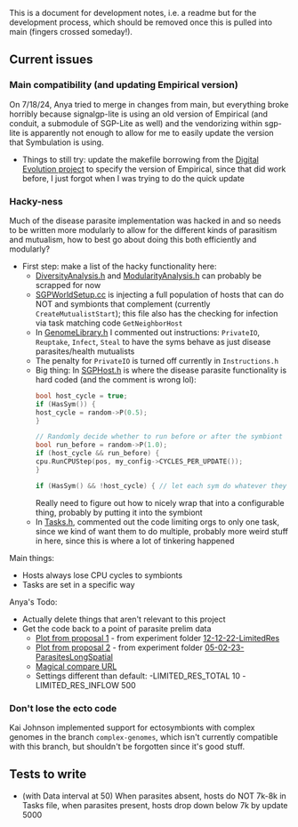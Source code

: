This is a document for development notes, i.e. a readme but for the development process, which should be removed once this is pulled into main (fingers crossed someday!).


## Current issues

### Main compatibility (and updating Empirical version)
On 7/18/24, Anya tried to merge in changes from main, but everything broke horribly because signalgp-lite is using an old version of Empirical (and conduit, a submodule of SGP-Lite as well) and the vendorizing within sgp-lite is apparently not enough to allow for me to easily update the version that Symbulation is using. 
* Things to still try: update the makefile borrowing from the [Digital Evolution project](https://anyaevostinar.github.io/classes/361-f22/hw-de) to specify the version of Empirical, since that did work before, I just forgot when I was trying to do the quick update

### Hacky-ness
Much of the disease parasite implementation was hacked in and so needs to be written more modularly to allow for the different kinds of parasitism and mutualism, how to best go about doing this both efficiently and modularly?
* First step: make a list of the hacky functionality here:
    * [DiversityAnalysis.h](https://github.com/anyaevostinar/SymbulationEmp/blob/complex-syms-clean/source/sgp_mode/DiversityAnalysis.h) and [ModularityAnalysis.h](https://github.com/anyaevostinar/SymbulationEmp/blob/complex-syms-clean/source/sgp_mode/ModularityAnalysis.h) can probably be scrapped for now
    * [SGPWorldSetup.cc](https://github.com/anyaevostinar/SymbulationEmp/blob/complex-syms-clean/source/sgp_mode/SGPWorldSetup.cc) is injecting a full population of hosts that can do NOT and symbionts that complement (currently `CreateMutualistStart`); this file also has the checking for infection via task matching code `GetNeighborHost`
    * In [GenomeLibrary.h](https://github.com/anyaevostinar/SymbulationEmp/blob/complex-syms-clean/source/sgp_mode/GenomeLibrary.h) I commented out instructions: `PrivateIO`, `Reuptake`, `Infect`, `Steal` to have the syms behave as just disease parasites/health mutualists
    * The penalty for `PrivateIO` is turned off currently in `Instructions.h`
    * Big thing: In [SGPHost.h](https://github.com/anyaevostinar/SymbulationEmp/blob/complex-syms-clean/source/sgp_mode/SGPHost.h) is where the disease parasite functionality is hard coded (and the comment is wrong lol):
        ```cpp
        bool host_cycle = true;
        if (HasSym()) {
        host_cycle = random->P(0.5);
        }

        // Randomly decide whether to run before or after the symbiont
        bool run_before = random->P(1.0);
        if (host_cycle && run_before) {
        cpu.RunCPUStep(pos, my_config->CYCLES_PER_UPDATE());
        }

        if (HasSym() && !host_cycle) { // let each sym do whatever they need to do
        ```
        Really need to figure out how to nicely wrap that into a configurable thing, probably by putting it into the symbiont
    * In [Tasks.h](https://github.com/anyaevostinar/SymbulationEmp/blob/complex-syms-clean/source/sgp_mode/Tasks.h), commented out the code limiting orgs to only one task, since we kind of want them to do multiple, probably more weird stuff in here, since this is where a lot of tinkering happened

Main things:
* Hosts always lose CPU cycles to symbionts
* Tasks are set in a specific way

Anya's Todo:
* Actually delete things that aren't relevant to this project
* Get the code back to a point of parasite prelim data
    * [Plot from proposal 1](https://github.com/anyaevostinar/SymbulationEmp/blob/d8a18f28b5ae882ce43db9ea9fcb298789b25bc3/Analysis/12-12-22-LimitedRes/HostTasksLong.png) - from experiment folder [12-12-22-LimitedRes](https://github.com/anyaevostinar/SymbulationEmp/tree/d8a18f28b5ae882ce43db9ea9fcb298789b25bc3/Data/12-12-22-LimitedRes)
    * [Plot from proposal 2](https://github.com/anyaevostinar/SymbulationEmp/blob/d8a18f28b5ae882ce43db9ea9fcb298789b25bc3/Analysis/05-02-23-ParasitesLongSpatial/FinalUpdateHost.png) - from experiment folder [05-02-23-ParasitesLongSpatial](https://github.com/anyaevostinar/SymbulationEmp/tree/d8a18f28b5ae882ce43db9ea9fcb298789b25bc3/Data/05-02-23-ParasitesLongSpatial)
    * [Magical compare URL](https://github.com/anyaevostinar/SymbulationEmp/compare/b9fd9f7a46c39206b4b7208ad7dcaa8830ed7d0d...complex-syms-clean)
    * Settings different than default: -LIMITED_RES_TOTAL 10 -LIMITED_RES_INFLOW 500

### Don't lose the ecto code
Kai Johnson implemented support for ectosymbionts with complex genomes in the branch `complex-genomes`, which isn't currently compatible with this branch, but shouldn't be forgotten since it's good stuff.

## Tests to write
* (with Data interval at 50) When parasites absent, hosts do NOT 7k-8k in Tasks file, when parasites present, hosts drop down below 7k by update 5000
